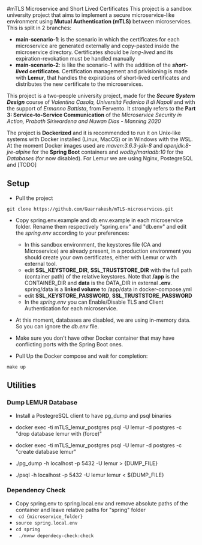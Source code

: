 #mTLS Microservice and Short Lived Certificates
This project is a sandbox university project that aims to implement a secure
microservice-like environment using **Mutual Authentication (mTLS)** between microservices.
This is split in 2 branches: 
* **main-scenario-1**: is the scenario in which the certificates for 
  each microservice are generated externally and copy-pasted inside the microservice directory.
  Certificates should be *long-lived* and its expiration-revokation must be handled manually 
* **main-scenario-2**: is like the scenario-1 with the addition of the ***short-lived* certificates**. Certification management and privisioning is made with **Lemur**, that handles 
the expirations of short-lived certificates and distributes the new certificate to the microservices.
  
This project is a two-people university project, made for the ***Secure System Design*** course of *Valentina Casola, Università Federico II di Napoli* and with the support of 
*Ermanno Battista*, from Fervento.
It strongly refers to the **Part 3: Service-to-Service Communication** of the *Microservice Security in Action, Prabath Siriwardena and Nuwan Dias - Manning 2020*

The project is **Dockerized** and it is recommended to run it on Unix-like systems with Docker installed (Linux, MacOS) or in Windows with the WSL.
At the moment Docker images used are *maven:3.6.3-jdk-8* and *openjdk:8-jre-alpine* for the **Spring Boot** containers and *wodby/mariadb:10* for the *Databases* (for now disabled).
For Lemur we are using Nginx, PostegreSQL and [TODO]

## Setup
* Pull the project 
```console
git clone https://github.com/Guarrakesh/mTLS-microservices.git
```
* Copy spring.env.example and db.env.example in each microservice
folder. Rename them respectively "spring.env" and "db.env" 
and edit the *spring.env* according to your preferences:
  * In this sandbox environment, the keystores file (CA and Microservice) are already present, in a production environment you should create your own certificates, either with Lemur or with external tool.
  * edit **SSL_KEYSTORE_DIR**, **SSL_TRUSTSTORE_DIR** with the full path (container path) of the relative keystores.
    Note that **/app** is the CONTAINER_DIR and **data** is the DATA_DIR in external **.env**. spring/data is a **linked volume** to /app/data in docker-compose.yml
  * edit **SSL_KEYSTORE_PASSWORD**, **SSL_TRUSTSTORE_PASSWORD**
  * In the *spring.env* you can Enable/Disable TLS and Client Authentication for each microservice.
* At this moment, databases are disabled, we are using in-memory data. So you can ignore the *db.env* file.
  
* Make sure you don't have other Docker container that may have conflicting ports with the Spring Boot ones.
* Pull Up the Docker compose and wait for completion:
```console 
make up
```



## Utilities

### Dump LEMUR Database
* Install a PostegreSQL client to have pg_dump and psql binaries
* docker exec -ti mTLS_lemur_postgres psql -U lemur -d postgres -c "drop database lemur with (force)"
* docker exec -ti mTLS_lemur_postgres psql -U lemur -d postgres -c "create database lemur"

* ./pg_dump -h localhost -p 5432 -U lemur > {DUMP_FILE}
* ./psql -h localhost -p 5432 -U lemur lemur < ${DUMP_FILE}


### Dependency Check

* Copy spring.env to spring.local.env and remove absolute paths of the container and leave relative paths for "spring" folder
* ``` cd {microservice_folder}```
* ``` source spring.local.env ```
* ``` cd spring ```
* ``` ./mvnw dependecy-check:check```